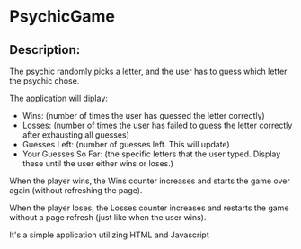 # PsychicGame

## Description: 

The psychic randomly picks a letter, and the user has to guess which letter the psychic chose. 

The application will diplay:
* Wins: (number of times the user has guessed the letter correctly)
* Losses: (number of times the user has failed to guess the letter correctly after exhausting all guesses)
* Guesses Left: (number of guesses left. This will update)
* Your Guesses So Far: (the specific letters that the user typed. Display these until the user either wins or loses.)

When the player wins, the Wins counter increases and starts the game over again (without refreshing the page).

When the player loses, the Losses counter increases and restarts the game without a page refresh (just like when the user wins).

It's a simple application utilizing HTML and Javascript

